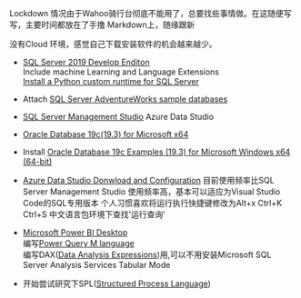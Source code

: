 Lockdown 情况由于Wahoo骑行台彻底不能用了，总要找些事情做。在这随便写写，主要时间都放在了手撸 Markdown上，随缘跟新

没有Cloud 环境，感觉自己下载安装软件的机会越来越少。

- [SQL Server 2019 Develop Enditon ](https://go.microsoft.com/fwlink/p/?linkid=866662)  
    Include  machine Learning and Language 
    Extensions   
    [Install a Python custom runtime for SQL Server](
https://docs.microsoft.com/zh-cn/sql/machine-learning/install/custom-runtime-python?view=sql-server-ver15&pivots=platform-windows
)  
- Attach [SQL Server AdventureWorks sample databases](https://docs.microsoft.com/en-us/sql/samples/adventureworks-install-configure?view=sql-server-ver15&tabs=ssms)  
- [SQL Server Management Studio](https://docs.microsoft.com/zh-cn/sql/ssms/download-sql-server-management-studio-ssms?view=sql-server-ver15) 
  Azure Data Studio 
- [Oracle Database 19c(19.3) for Microsoft x64](https://www.oracle.com/database/technologies/oracle19c-windows-downloads.html)
- Install [Oracle Database 19c Examples (19.3) for Microsoft Windows x64 (64-bit)](https://www.oracle.com/database/technologies/oracle19c-windows-downloads.html)  
- [Azure Data Studio Donwload and Configuration](https://docs.microsoft.com/en-us/sql/azure-data-studio/download-azure-data-studio?view=sql-server-ver15)
    目前使用频率比SQL Server Management Studio 使用频率高，基本可以适应为Visual Studio Code的SQL专用版本
    个人习惯喜欢将运行执行快捷键修改为Alt+x
    Ctrl+K Ctrl+S 中文语言包环境下查找'运行查询'  
- [Microsoft Power BI Desktop](https://www.microsoft.com/en-us/download/details.aspx?id=58494)  
编写[Power Query M language](https://docs.microsoft.com/zh-cn/power-query/)  
编写DAX([Data Analysis Expressions](https://docs.microsoft.com/zh-cn/dax/dax-function-reference))用,可以不用安装Microsoft SQL Server Analysis Services Tabular Mode

- 开始尝试研究下SPL([Structured Process Language](http://c.raqsoft.com.cn/article/1595816810031))
